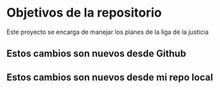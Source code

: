 # Objetivos de la repositorio

Este proyecto se encarga de manejar los planes de la liga de la justicia


## Estos cambios son nuevos desde Github
## Estos cambios son nuevos desde mi repo local
